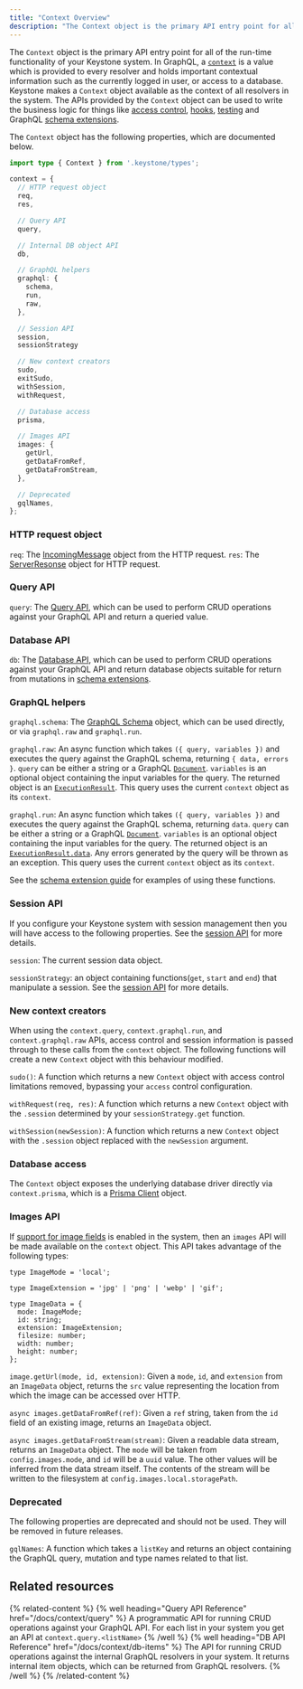 ```yaml
---
title: "Context Overview"
description: "The Context object is the primary API entry point for all of the run-time functionality of your system. It's APIs can be used to write things like access control, hooks, testing and GraphQL schema extensions."
---
```


The `Context` object is the primary API entry point for all of the run-time functionality of your Keystone system.
In GraphQL, a [`context`](https://graphql.org/learn/execution/#root-fields-resolvers) is a value which is provided to every resolver and holds important contextual information such as the currently logged in user, or access to a database.
Keystone makes a `Context` object available as the context of all resolvers in the system.
The APIs provided by the `Context` object can be used to write the business logic for things like [access control](../guides/auth-and-access-control), [hooks](../guides/hooks), [testing](../guides/testing) and GraphQL [schema extensions](../guides/schema-extension).

The `Context` object has the following properties, which are documented below.

```typescript
import type { Context } from '.keystone/types';

context = {
  // HTTP request object
  req,
  res,

  // Query API
  query,

  // Internal DB object API
  db,

  // GraphQL helpers
  graphql: {
    schema,
    run,
    raw,
  },

  // Session API
  session,
  sessionStrategy

  // New context creators
  sudo,
  exitSudo,
  withSession,
  withRequest,

  // Database access
  prisma,

  // Images API
  images: {
    getUrl,
    getDataFromRef,
    getDataFromStream,
  },

  // Deprecated
  gqlNames,
};
```

### HTTP request object

`req`: The [IncomingMessage](https://nodejs.org/api/http.html#class-httpincomingmessage) object from the HTTP request.
`res`: The [ServerResonse](https://nodejs.org/api/http.html#class-httpserverresponse) object for HTTP request.
### Query API

`query`: The [Query API](./query), which can be used to perform CRUD operations against your GraphQL API and return a queried value.

### Database API

`db`: The [Database API](./db-items), which can be used to perform CRUD operations against your GraphQL API and return database objects suitable for return from mutations in [schema extensions](../guides/schema-extension).

### GraphQL helpers

`graphql.schema`: The [GraphQL Schema](https://graphql.org/graphql-js/type/#graphqlschema) object, which can be used directly, or via `graphql.raw` and `graphql.run`.

`graphql.raw`: An async function which takes `({ query, variables })` and executes the query against the GraphQL schema, returning `{ data, errors }`.
`query` can be either a string or a GraphQL [`Document`](https://graphql.org/graphql-js/language/#parse).
`variables` is an optional object containing the input variables for the query.
The returned object is an [`ExecutionResult`](https://graphql.org/graphql-js/execution/).
This query uses the current `context` object as its `context`.

`graphql.run`: An async function which takes `({ query, variables })` and executes the query against the GraphQL schema, returning `data`.
`query` can be either a string or a GraphQL [`Document`](https://graphql.org/graphql-js/language/#parse).
`variables` is an optional object containing the input variables for the query.
The returned object is an [`ExecutionResult.data`](https://graphql.org/graphql-js/execution/).
Any errors generated by the query will be thrown as an exception.
This query uses the current `context` object as its `context`.

See the [schema extension guide](../guides/schema-extension) for examples of using these functions.

### Session API

If you configure your Keystone system with session management then you will have access to the following properties.
See the [session API](../config/session#session-context) for more details.

`session`: The current session data object.

`sessionStrategy`: an object containing functions(`get`, `start` and `end`) that manipulate a session. See the [session API](../config/session#session-context) for more details.

### New context creators

When using the `context.query`, `context.graphql.run`, and `context.graphql.raw` APIs, access control and session information is passed through to these calls from the `context` object.
The following functions will create a new `Context` object with this behaviour modified.

`sudo()`: A function which returns a new `Context` object with access control limitations removed, bypassing your `access` control configuration.

`withRequest(req, res)`: A function which returns a new `Context` object with the `.session` determined by your `sessionStrategy.get` function.

`withSession(newSession)`: A function which returns a new `Context` object with the `.session` object replaced with the `newSession` argument.

### Database access

The `Context` object exposes the underlying database driver directly via `context.prisma`, which is a [Prisma Client](https://www.prisma.io/docs/reference/api-reference/prisma-client-reference) object.

### Images API

If [support for image fields](../config/config#storage-images-and-files) is enabled in the system, then an `images` API will be made available on the `context` object.
This API takes advantage of the following types:

```
type ImageMode = 'local';

type ImageExtension = 'jpg' | 'png' | 'webp' | 'gif';

type ImageData = {
  mode: ImageMode;
  id: string;
  extension: ImageExtension;
  filesize: number;
  width: number;
  height: number;
};
```

`image.getUrl(mode, id, extension)`: Given a `mode`, `id`, and `extension` from an `ImageData` object, returns the `src` value representing the location from which the image can be accessed over HTTP.

`async images.getDataFromRef(ref)`: Given a `ref` string, taken from the `id` field of an existing image, returns an `ImageData` object.

`async images.getDataFromStream(stream)`: Given a readable data stream, returns an `ImageData` object. The `mode` will be taken from `config.images.mode`, and `id` will be a `uuid` value. The other values will be inferred from the data stream itself. The contents of the stream will be written to the filesystem at `config.images.local.storagePath`.

### Deprecated

The following properties are deprecated and should not be used.
They will be removed in future releases.

`gqlNames`: A function which takes a `listKey` and returns an object containing the GraphQL query, mutation and type names related to that list.

## Related resources

{% related-content %}
{% well
heading="Query API Reference"
href="/docs/context/query" %}
A programmatic API for running CRUD operations against your GraphQL API. For each list in your system you get an API at `context.query.<listName>`
{% /well %}
{% well
heading="DB API Reference"
href="/docs/context/db-items" %}
The API for running CRUD operations against the internal GraphQL resolvers in your system. It returns internal item objects, which can be returned from GraphQL resolvers.
{% /well %}
{% /related-content %}
